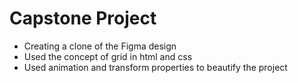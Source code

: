 # **Capstone Project**
- Creating a clone of the Figma design
- Used the concept of grid in html and css
- Used animation and transform properties to beautify the project
